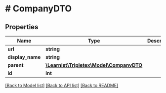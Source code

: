 # # CompanyDTO

## Properties

Name | Type | Description | Notes
------------ | ------------- | ------------- | -------------
**url** | **string** |  | [optional]
**display_name** | **string** |  | [optional]
**parent** | [**\Learnist\Tripletex\Model\CompanyDTO**](CompanyDTO.md) |  | [optional]
**id** | **int** |  | [optional]

[[Back to Model list]](../../README.md#models) [[Back to API list]](../../README.md#endpoints) [[Back to README]](../../README.md)
